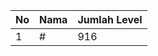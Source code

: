 | No | Nama            | Jumlah Level |
|----|-----------------|--------------|
| 1  | #    |    916        |
